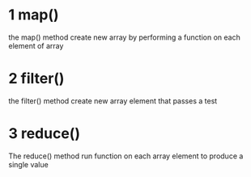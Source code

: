 # 1 map()

the map() method create new array by performing a function on each element of array

# 2 filter()

the filter() method create new array element that passes a test

# 3 reduce()

The reduce() method run function on each array element to produce a single value
